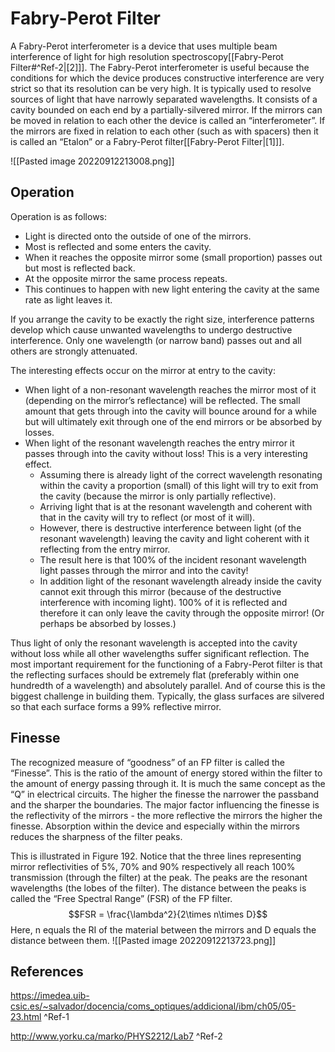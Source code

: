 # Fabry-Perot Filter
A Fabry-Perot interferometer is a device that uses multiple beam interference of light for high resolution spectroscopy[[Fabry-Perot Filter#^Ref-2|[2]]]. The Fabry-Perot interferometer is useful because the conditions for which the device produces constructive interference are very strict so that its resolution can be very high. It is typically used to resolve sources of light that have narrowly separated wavelengths. It consists of a cavity bounded on each end by a partially-silvered mirror. If the mirrors can be moved in relation to each other the device is called an “interferometer”. If the mirrors are fixed in relation to each other (such as with spacers) then it is called an “Etalon” or a Fabry-Perot filter[[Fabry-Perot Filter|[1]]].

![[Pasted image 20220912213008.png]]
## Operation
Operation is as follows:
* Light is directed onto the outside of one of the mirrors.
* Most is reflected and some enters the cavity.
* When it reaches the opposite mirror some (small proportion) passes out but most is reflected back.
* At the opposite mirror the same process repeats.
* This continues to happen with new light entering the cavity at the same rate as light leaves it.

If you arrange the cavity to be exactly the right size, interference patterns develop which cause unwanted wavelengths to undergo destructive interference. Only one wavelength (or narrow band) passes out and all others are strongly attenuated.

The interesting effects occur on the mirror at entry to the cavity:
* When light of a non-resonant wavelength reaches the mirror most of it (depending on the mirror’s reflectance) will be reflected. The small amount that gets through into the cavity will bounce around for a while but will ultimately exit through one of the end mirrors or be absorbed by losses.
* When light of the resonant wavelength reaches the entry mirror it passes through into the cavity without loss! This is a very interesting effect.
	* Assuming there is already light of the correct wavelength resonating within the cavity a proportion (small) of this light will try to exit from the cavity (because the mirror is only partially reflective).
	* Arriving light that is at the resonant wavelength and coherent with that in the cavity will try to reflect (or most of it will).
	* However, there is destructive interference between light (of the resonant wavelength) leaving the cavity and light coherent with it reflecting from the entry mirror.
	* The result here is that 100% of the incident resonant wavelength light passes through the mirror and into the cavity!
	* In addition light of the resonant wavelength already inside the cavity cannot exit through this mirror (because of the destructive interference with incoming light). 100% of it is reflected and therefore it can only leave the cavity through the opposite mirror! (Or perhaps be absorbed by losses.)  

Thus light of only the resonant wavelength is accepted into the cavity without loss while all other wavelengths suffer significant reflection. The most important requirement for the functioning of a Fabry-Perot filter is that the reflecting surfaces should be extremely flat (preferably within one hundredth of a wavelength) and absolutely parallel. And of course this is the biggest challenge in building them. Typically, the glass surfaces are silvered so that each surface forms a 99% reflective mirror.

## Finesse 
The recognized measure of “goodness” of an FP filter is called the “Finesse”. This is the ratio of the amount of energy stored within the filter to the amount of energy passing through it. It is much the same concept as the “Q” in electrical circuits. The higher the finesse the narrower the passband and the sharper the boundaries. The major factor influencing the finesse is the reflectivity of the mirrors - the more reflective the mirrors the higher the finesse. Absorption within the device and especially within the mirrors reduces the sharpness of the filter peaks.

This is illustrated in Figure 192. Notice that the three lines representing mirror reflectivities of 5%, 70% and 90% respectively all reach 100% transmission (through the filter) at the peak. The peaks are the resonant wavelengths (the lobes of the filter). The distance between the peaks is called the “Free Spectral Range” (FSR) of the FP filter.
$$FSR = \frac{\lambda^2}{2\times n\times D}$$
Here, n equals the RI of the material between the mirrors and D equals the distance between them.
![[Pasted image 20220912213723.png]]
## References
https://imedea.uib-csic.es/~salvador/docencia/coms_optiques/addicional/ibm/ch05/05-23.html ^Ref-1

http://www.yorku.ca/marko/PHYS2212/Lab7 ^Ref-2